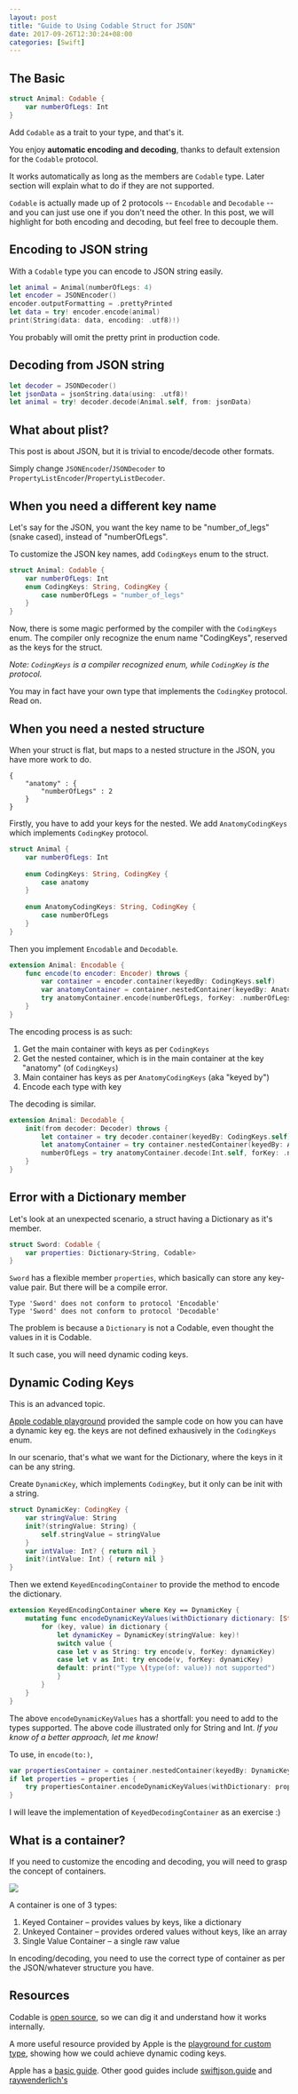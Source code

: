 ```yaml
---
layout: post
title: "Guide to Using Codable Struct for JSON"
date: 2017-09-26T12:30:24+08:00
categories: [Swift]
---
```


## The Basic

```swift
struct Animal: Codable {
    var numberOfLegs: Int
}
```

Add `Codable` as a trait to your type, and that's it. 

You enjoy **automatic encoding and decoding**, thanks to default extension for the `Codable` protocol.

It works automatically as long as the members are `Codable` type. Later section will explain what to do if they are not supported.

`Codable` is actually made up of 2 protocols -- `Encodable` and `Decodable` -- and you can just use one if you don't need the other. In this post, we will highlight for both encoding and decoding, but feel free to decouple them.

## Encoding to JSON string

With a `Codable` type you can encode to JSON string easily.

```swift
let animal = Animal(numberOfLegs: 4)
let encoder = JSONEncoder()
encoder.outputFormatting = .prettyPrinted
let data = try! encoder.encode(animal)
print(String(data: data, encoding: .utf8)!)
```

You probably will omit the pretty print in production code.

## Decoding from JSON string

```swift
let decoder = JSONDecoder()
let jsonData = jsonString.data(using: .utf8)!
let animal = try! decoder.decode(Animal.self, from: jsonData)
```

## What about plist?

This post is about JSON, but it is trivial to encode/decode other formats.

Simply change `JSONEncoder`/`JSONDecoder` to `PropertyListEncoder`/`PropertyListDecoder`.

## When you need a different key name

Let's say for the JSON, you want the key name to be "number_of_legs" (snake cased), instead of "numberOfLegs".

To customize the JSON key names, add `CodingKeys` enum to the struct.

```swift
struct Animal: Codable {
    var numberOfLegs: Int
    enum CodingKeys: String, CodingKey {
        case numberOfLegs = "number_of_legs"
    }
}
```

Now, there is some magic performed by the compiler with the `CodingKeys` enum. The compiler only recognize the enum name "CodingKeys", reserved as the keys for the struct. 

_Note: `CodingKeys` is a compiler recognized enum, while `CodingKey` is the protocol._

You may in fact have your own type that implements the `CodingKey` protocol. Read on.

## When you need a nested structure

When your struct is flat, but maps to a nested structure in the JSON, you have more work to do.

```
{
    "anatomy" : {
        "numberOfLegs" : 2
    }
}
```

Firstly, you have to add your keys for the nested. We add `AnatomyCodingKeys` which implements `CodingKey` protocol.

```swift
struct Animal {
    var numberOfLegs: Int
    
    enum CodingKeys: String, CodingKey {
        case anatomy
    }
    
    enum AnatomyCodingKeys: String, CodingKey {
        case numberOfLegs
    }
}
```

Then you implement `Encodable` and `Decodable`.

```swift
extension Animal: Encodable {
    func encode(to encoder: Encoder) throws {
        var container = encoder.container(keyedBy: CodingKeys.self)
        var anatomyContainer = container.nestedContainer(keyedBy: AnatomyCodingKeys.self, forKey: .anatomy)
        try anatomyContainer.encode(numberOfLegs, forKey: .numberOfLegs)
    }
}
```

The encoding process is as such:

1. Get the main container with keys as per `CodingKeys`
2. Get the nested container, which is in the main container at the key "anatomy" (of `CodingKeys`)
3. Main container has keys as per `AnatomyCodingKeys` (aka "keyed by")
4. Encode each type with key

The decoding is similar.

```swift
extension Animal: Decodable {
    init(from decoder: Decoder) throws {
        let container = try decoder.container(keyedBy: CodingKeys.self)
        let anatomyContainer = try container.nestedContainer(keyedBy: AnatomyCodingKeys.self, forKey: .anatomy)
        numberOfLegs = try anatomyContainer.decode(Int.self, forKey: .numberOfLegs)
    }
}
```

## Error with a Dictionary member

Let's look at an unexpected scenario, a struct having a Dictionary as it's member. 

```swift
struct Sword: Codable {
    var properties: Dictionary<String, Codable>
}
```

`Sword` has a flexible member `properties`, which basically can store any key-value pair. But there will be a compile error.

    Type 'Sword' does not conform to protocol 'Encodable'
    Type 'Sword' does not conform to protocol 'Decodable'

The problem is because a `Dictionary` is not a Codable, even thought the values in it is Codable.

It such case, you will need dynamic coding keys.

## Dynamic Coding Keys

This is an advanced topic.

[Apple codable playground](https://developer.apple.com/documentation/foundation/archives_and_serialization/using_json_with_custom_types) provided the sample code on how you can have a dynamic key eg. the keys are not defined exhausively in the `CodingKeys` enum.

In our scenario, that's what we want for the Dictionary, where the keys in it can be any string.

Create `DynamicKey`, which implements `CodingKey`, but it only can be init with a string.

```swift
struct DynamicKey: CodingKey {
    var stringValue: String
    init?(stringValue: String) {
        self.stringValue = stringValue
    }
    var intValue: Int? { return nil }
    init?(intValue: Int) { return nil }  
}
```

Then we extend `KeyedEncodingContainer` to provide the method to encode the dictionary.

```swift
extension KeyedEncodingContainer where Key == DynamicKey {    
    mutating func encodeDynamicKeyValues(withDictionary dictionary: [String : Any]) throws {
        for (key, value) in dictionary {
            let dynamicKey = DynamicKey(stringValue: key)!
            switch value {
            case let v as String: try encode(v, forKey: dynamicKey)
            case let v as Int: try encode(v, forKey: dynamicKey)
            default: print("Type \(type(of: value)) not supported")
            }
        }
    }
}
```

The above `encodeDynamicKeyValues` has a shortfall: you need to add to the types supported. The above code illustrated only for String and Int. _If you know of a better approach, let me know!_

To use, in `encode(to:)`,

```swift
var propertiesContainer = container.nestedContainer(keyedBy: DynamicKey.self, forKey: .properties)
if let properties = properties {
    try propertiesContainer.encodeDynamicKeyValues(withDictionary: properties)
}
```

I will leave the implementation of `KeyedDecodingContainer` as an exercise :)

## What is a container?

If you need to customize the encoding and decoding, you will need to grasp the concept of containers.

[![](/images/wwdc-foundation-codable.png)](/2017/08/03/wwdc-2017-whats-new-in-foundation/)

A container is one of 3 types:

1. Keyed Container – provides values by keys, like a dictionary
2. Unkeyed Container – provides ordered values without keys, like an array
3. Single Value Container – a single raw value

In encoding/decoding, you need to use the correct type of container as per the JSON/whatever structure you have.

## Resources

Codable is [open source](https://github.com/apple/swift/blob/master/stdlib/public/core/Codable.swift), so we can dig it and understand how it works internally.

A more useful resource provided by Apple is the [playground for custom type](https://developer.apple.com/documentation/foundation/archives_and_serialization/using_json_with_custom_types), showing how we could achieve dynamic coding keys.

Apple has a [basic guide](https://developer.apple.com/documentation/foundation/archives_and_serialization/encoding_and_decoding_custom_types). Other good guides include [swiftjson.guide](http://swiftjson.guide) and [raywenderlich's](https://www.raywenderlich.com/172145/encoding-decoding-and-serialization-in-swift-4)
